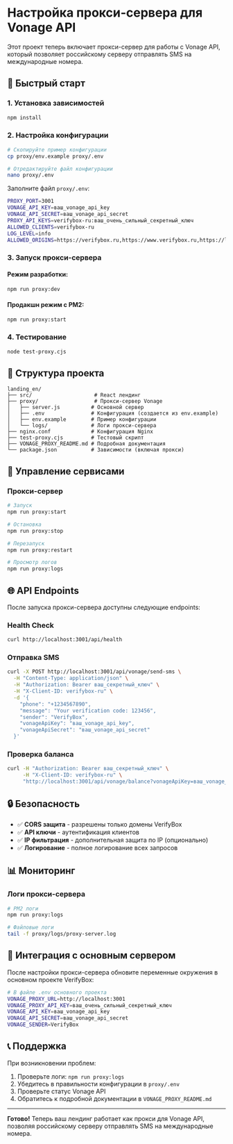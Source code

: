 # Настройка прокси-сервера для Vonage API

Этот проект теперь включает прокси-сервер для работы с Vonage API, который позволяет российскому серверу отправлять SMS на международные номера.

## 🚀 Быстрый старт

### 1. Установка зависимостей
```bash
npm install
```

### 2. Настройка конфигурации
```bash
# Скопируйте пример конфигурации
cp proxy/env.example proxy/.env

# Отредактируйте файл конфигурации
nano proxy/.env
```

Заполните файл `proxy/.env`:
```bash
PROXY_PORT=3001
VONAGE_API_KEY=ваш_vonage_api_key
VONAGE_API_SECRET=ваш_vonage_api_secret
PROXY_API_KEYS=verifybox-ru:ваш_очень_сильный_секретный_ключ
ALLOWED_CLIENTS=verifybox-ru
LOG_LEVEL=info
ALLOWED_ORIGINS=https://verifybox.ru,https://www.verifybox.ru,https://lk.verifybox.ru
```

### 3. Запуск прокси-сервера

#### Режим разработки:
```bash
npm run proxy:dev
```

#### Продакшн режим с PM2:
```bash
npm run proxy:start
```

### 4. Тестирование
```bash
node test-proxy.cjs
```

## 📁 Структура проекта

```
landing_en/
├── src/                    # React лендинг
├── proxy/                  # Прокси-сервер Vonage
│   ├── server.js          # Основной сервер
│   ├── .env               # Конфигурация (создается из env.example)
│   ├── env.example        # Пример конфигурации
│   └── logs/              # Логи прокси-сервера
├── nginx.conf             # Конфигурация Nginx
├── test-proxy.cjs         # Тестовый скрипт
├── VONAGE_PROXY_README.md # Подробная документация
└── package.json           # Зависимости (включая прокси)
```

## 🔧 Управление сервисами

### Прокси-сервер
```bash
# Запуск
npm run proxy:start

# Остановка
npm run proxy:stop

# Перезапуск
npm run proxy:restart

# Просмотр логов
npm run proxy:logs
```

## 🌐 API Endpoints

После запуска прокси-сервера доступны следующие endpoints:

### Health Check
```bash
curl http://localhost:3001/api/health
```

### Отправка SMS
```bash
curl -X POST http://localhost:3001/api/vonage/send-sms \
  -H "Content-Type: application/json" \
  -H "Authorization: Bearer ваш_секретный_ключ" \
  -H "X-Client-ID: verifybox-ru" \
  -d '{
    "phone": "+1234567890",
    "message": "Your verification code: 123456",
    "sender": "VerifyBox",
    "vonageApiKey": "ваш_vonage_api_key",
    "vonageApiSecret": "ваш_vonage_api_secret"
  }'
```

### Проверка баланса
```bash
curl -H "Authorization: Bearer ваш_секретный_ключ" \
     -H "X-Client-ID: verifybox-ru" \
     "http://localhost:3001/api/vonage/balance?vonageApiKey=ваш_vonage_api_key&vonageApiSecret=ваш_vonage_api_secret"
```

## 🔒 Безопасность

- ✅ **CORS защита** - разрешены только домены VerifyBox
- ✅ **API ключи** - аутентификация клиентов
- ✅ **IP фильтрация** - дополнительная защита по IP (опционально)
- ✅ **Логирование** - полное логирование всех запросов

## 📊 Мониторинг

### Логи прокси-сервера
```bash
# PM2 логи
npm run proxy:logs

# Файловые логи
tail -f proxy/logs/proxy-server.log
```

## 🔄 Интеграция с основным сервером

После настройки прокси-сервера обновите переменные окружения в основном проекте VerifyBox:

```bash
# В файле .env основного проекта
VONAGE_PROXY_URL=http://localhost:3001
VONAGE_PROXY_API_KEY=ваш_очень_сильный_секретный_ключ
VONAGE_API_KEY=ваш_vonage_api_key
VONAGE_API_SECRET=ваш_vonage_api_secret
VONAGE_SENDER=VerifyBox
```

## 📞 Поддержка

При возникновении проблем:
1. Проверьте логи: `npm run proxy:logs`
2. Убедитесь в правильности конфигурации в `proxy/.env`
3. Проверьте статус Vonage API
4. Обратитесь к подробной документации в `VONAGE_PROXY_README.md`

---

**Готово!** Теперь ваш лендинг работает как прокси для Vonage API, позволяя российскому серверу отправлять SMS на международные номера.
